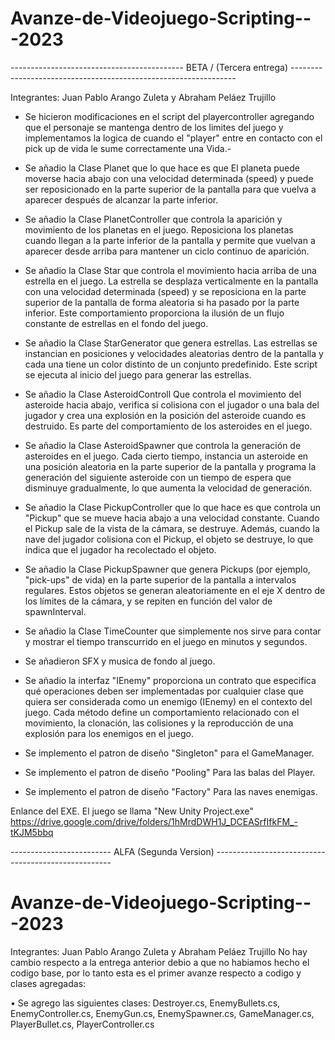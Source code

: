 # Avanze-de-Videojuego-Scripting---2023
------------------------------------------- BETA / (Tercera entrega) ----------------------------------------------------------------

Integrantes: Juan Pablo Arango Zuleta y Abraham Peláez Trujillo

- Se hicieron modificaciones en el script del playercontroller agregando que el personaje se mantenga dentro de los limites del juego y implementamos la logica de cuando el "player" entre en contacto con el pick up de vida le sume correctamente una Vida.-

- Se añadio la Clase Planet que lo que hace es que El planeta puede moverse hacia abajo con una velocidad determinada (speed) y puede ser reposicionado en la parte superior de la pantalla para que vuelva a aparecer después de alcanzar la parte inferior.

- Se añadio la Clase PlanetController que controla la aparición y movimiento de los planetas en el juego. Reposiciona los planetas cuando llegan a la parte inferior de la pantalla y permite que vuelvan a aparecer desde arriba para mantener un ciclo continuo de aparición.

- Se añadio la Clase Star que controla el movimiento hacia arriba de una estrella en el juego. La estrella se desplaza verticalmente en la pantalla con una velocidad determinada (speed) y se reposiciona en la parte superior de la pantalla de forma aleatoria si ha pasado por la parte inferior. Este comportamiento proporciona la ilusión de un flujo constante de estrellas en el fondo del juego.

- Se añadio la Clase StarGenerator que genera estrellas. Las estrellas se instancian en posiciones y velocidades aleatorias dentro de la pantalla y cada una tiene un color distinto de un conjunto predefinido. Este script se ejecuta al inicio del juego para generar las estrellas.

- Se añadio la Clase AsteroidControll Que controla el movimiento del asteroide hacia abajo, verifica si colisiona con el jugador o una bala del jugador y crea una explosión en la posición del asteroide cuando es destruido. Es parte del comportamiento de los asteroides en el juego.

- Se añadio la Clase AsteroidSpawner que controla la generación de asteroides en el juego. Cada cierto tiempo, instancia un asteroide en una posición aleatoria en la parte superior de la pantalla y programa la generación del siguiente asteroide con un tiempo de espera que disminuye gradualmente, lo que aumenta la velocidad de generación.

- Se añadio la Clase PickupController que lo que hace es que controla un "Pickup" que se mueve hacia abajo a una velocidad constante. Cuando el Pickup sale de la vista de la cámara, se destruye. Además, cuando la nave del jugador colisiona con el Pickup, el objeto se destruye, lo que indica que el jugador ha recolectado el objeto.

- Se añadio la Clase PickupSpawner que genera Pickups (por ejemplo, "pick-ups" de vida) en la parte superior de la pantalla a intervalos regulares. Estos objetos se generan aleatoriamente en el eje X dentro de los límites de la cámara, y se repiten en función del valor de spawnInterval.

- Se añadio la Clase TimeCounter que simplemente nos sirve para contar y mostrar el tiempo transcurrido en el juego en minutos y segundos. 

- Se añadieron SFX y musica de fondo al juego.

- Se añadio la interfaz "IEnemy" proporciona un contrato que especifica qué operaciones deben ser implementadas por cualquier clase que quiera ser considerada como un enemigo (IEnemy) en el contexto del juego. Cada método define un comportamiento relacionado con el movimiento, la clonación, las colisiones y la reproducción de una explosión para los enemigos en el juego.

- Se implemento el patron de diseño "Singleton" para el GameManager.

- Se implemento el patron de diseño "Pooling" Para las balas del Player.

- Se implemento el patron de diseño "Factory" Para las naves enemigas.


Enlance del EXE.
El juego se llama "New Unity Project.exe"
https://drive.google.com/drive/folders/1hMrdDWH1J_DCEASrfIfkFM_-tKJM5bbq



------------------------- ALFA (Segunda Version) ----------------------------------------------------
# Avanze-de-Videojuego-Scripting---2023
Integrantes: Juan Pablo Arango Zuleta y Abraham Peláez Trujillo
No hay cambio respecto a la entrega anterior debio a que no habiamos hecho el codigo base, por lo tanto esta es el primer avanze respecto a codigo y clases agregadas:

•	Se agrego las siguientes clases: Destroyer.cs, EnemyBullets.cs, EnemyController.cs, EnemyGun.cs, EnemySpawner.cs, GameManager.cs, PlayerBullet.cs, PlayerController.cs
